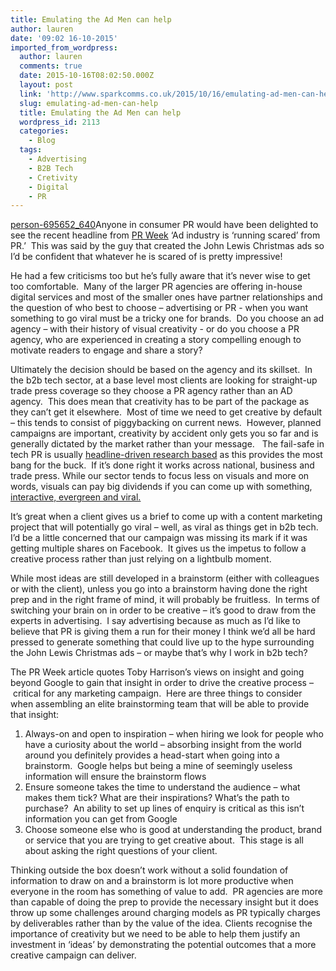 ```yaml
---
title: Emulating the Ad Men can help
author: lauren
date: '09:02 16-10-2015'
imported_from_wordpress:
  author: lauren
  comments: true
  date: 2015-10-16T08:02:50.000Z
  layout: post
  link: 'http://www.sparkcomms.co.uk/2015/10/16/emulating-ad-men-can-help/'
  slug: emulating-ad-men-can-help
  title: Emulating the Ad Men can help
  wordpress_id: 2113
  categories:
    - Blog
  tags:
    - Advertising
    - B2B Tech
    - Cretivity
    - Digital
    - PR
---
```


[person-695652_640](person-695652_640-300x212.jpg)Anyone in consumer PR would have been delighted to see the recent headline from [PR Week](http://www.prweek.com/article/1365973/ad-industry-running-scared-pr-adam-eve-partner-tells-prca-conference?bulletin=uk%2Fprweekdaily&utm_medium=EMAIL&utm_campaign=eNews%20Bulletin&utm_source=20150928&utm_content=www_prweek_com_article_1365973) ‘Ad industry is ‘running scared’ from PR.’  This was said by the guy that created the John Lewis Christmas ads so I’d be confident that whatever he is scared of is pretty impressive!

He had a few criticisms too but he’s fully aware that it’s never wise to get too comfortable.  Many of the larger PR agencies are offering in-house digital services and most of the smaller ones have partner relationships and the question of who best to choose – advertising or PR - when you want something to go viral must be a tricky one for brands.  Do you choose an ad agency – with their history of visual creativity - or do you choose a PR agency, who are experienced in creating a story compelling enough to motivate readers to engage and share a story? 

Ultimately the decision should be based on the agency and its skillset.  In the b2b tech sector, at a base level most clients are looking for straight-up trade press coverage so they choose a PR agency rather than an AD agency.  This does mean that creativity has to be part of the package as they can’t get it elsewhere.  Most of time we need to get creative by default – this tends to consist of piggybacking on current news.  However, planned campaigns are important, creativity by accident only gets you so far and is generally dictated by the market rather than your message.   The fail-safe in tech PR is usually [headline-driven research based](http://www.sparkcomms.co.uk/2014/09/02/tick-box-kick-bucket-getting-tech-pr-surveys-right/) as this provides the most bang for the buck.  If it’s done right it works across national, business and trade press. While our sector tends to focus less on visuals and more on words, visuals can pay big dividends if you can come up with something, [interactive, evergreen and viral.](https://www.ipass.com/wifi-growth-map/)

It’s great when a client gives us a brief to come up with a content marketing project that will potentially go viral – well, as viral as things get in b2b tech.  I’d be a little concerned that our campaign was missing its mark if it was getting multiple shares on Facebook.  It gives us the impetus to follow a creative process rather than just relying on a lightbulb moment.

While most ideas are still developed in a brainstorm (either with colleagues or with the client), unless you go into a brainstorm having done the right prep and in the right frame of mind, it will probably be fruitless.  In terms of switching your brain on in order to be creative – it’s good to draw from the experts in advertising.  I say advertising because as much as I’d like to believe that PR is giving them a run for their money I think we’d all be hard pressed to generate something that could live up to the hype surrounding the John Lewis Christmas ads – or maybe that’s why I work in b2b tech?

The PR Week article quotes Toby Harrison’s views on insight and going beyond Google to gain that insight in order to drive the creative process – critical for any marketing campaign.  Here are three things to consider when assembling an elite brainstorming team that will be able to provide that insight:

  1. Always-on and open to inspiration – when hiring we look for people who have a curiosity about the world – absorbing insight from the world around you definitely provides a head-start when going into a brainstorm.  Google helps but being a mine of seemingly useless information will ensure the brainstorm flows
  2. Ensure someone takes the time to understand the audience – what makes them tick? What are their inspirations? What’s the path to purchase?  An ability to set up lines of enquiry is critical as this isn’t information you can get from Google
  3. Choose someone else who is good at understanding the product, brand or service that you are trying to get creative about.  This stage is all about asking the right questions of your client.

Thinking outside the box doesn’t work without a solid foundation of information to draw on and a brainstorm is lot more productive when everyone in the room has something of value to add.  PR agencies are more than capable of doing the prep to provide the necessary insight but it does throw up some challenges around charging models as PR typically charges by deliverables rather than by the value of the idea. Clients recognise the importance of creativity but we need to be able to help them justify an investment in ‘ideas’ by demonstrating the potential outcomes that a more creative campaign can deliver. 
